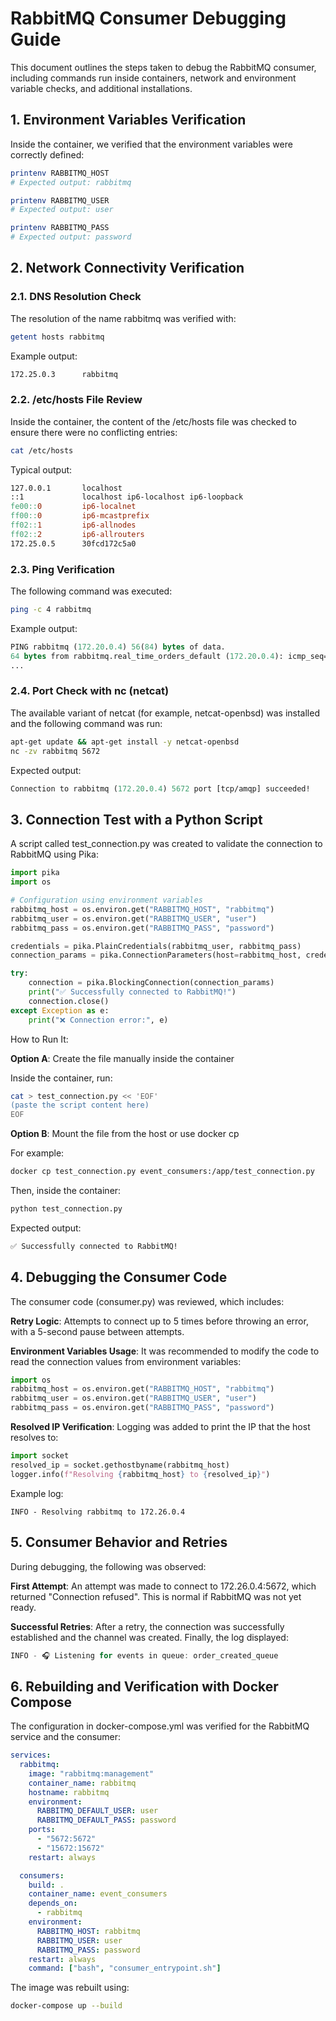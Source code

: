 # RabbitMQ Consumer Debugging Guide

This document outlines the steps taken to debug the RabbitMQ consumer, including commands run inside containers, network and environment variable checks, and additional installations.

## 1. Environment Variables Verification

Inside the container, we verified that the environment variables were correctly defined:

```bash
printenv RABBITMQ_HOST
# Expected output: rabbitmq

printenv RABBITMQ_USER
# Expected output: user

printenv RABBITMQ_PASS
# Expected output: password
```

## 2. Network Connectivity Verification

### 2.1. DNS Resolution Check

The resolution of the name rabbitmq was verified with:

```bash
getent hosts rabbitmq
```

Example output:

```bash
172.25.0.3      rabbitmq
```

### 2.2. /etc/hosts File Review

Inside the container, the content of the /etc/hosts file was checked to ensure there were no conflicting entries:

```bash
cat /etc/hosts
```

Typical output:

```makefile
127.0.0.1       localhost
::1             localhost ip6-localhost ip6-loopback
fe00::0         ip6-localnet
ff00::0         ip6-mcastprefix
ff02::1         ip6-allnodes
ff02::2         ip6-allrouters
172.25.0.5      30fcd172c5a0
```

### 2.3. Ping Verification

The following command was executed:

```bash
ping -c 4 rabbitmq
```

Example output:

```perl
PING rabbitmq (172.20.0.4) 56(84) bytes of data.
64 bytes from rabbitmq.real_time_orders_default (172.20.0.4): icmp_seq=1 ttl=64 time=0.191 ms
...
```

### 2.4. Port Check with nc (netcat)

The available variant of netcat (for example, netcat-openbsd) was installed and the following command was run:

```bash
apt-get update && apt-get install -y netcat-openbsd
nc -zv rabbitmq 5672
```

Expected output:

```perl
Connection to rabbitmq (172.20.0.4) 5672 port [tcp/amqp] succeeded!
```

## 3. Connection Test with a Python Script

A script called test_connection.py was created to validate the connection to RabbitMQ using Pika:

```python
import pika
import os

# Configuration using environment variables
rabbitmq_host = os.environ.get("RABBITMQ_HOST", "rabbitmq")
rabbitmq_user = os.environ.get("RABBITMQ_USER", "user")
rabbitmq_pass = os.environ.get("RABBITMQ_PASS", "password")

credentials = pika.PlainCredentials(rabbitmq_user, rabbitmq_pass)
connection_params = pika.ConnectionParameters(host=rabbitmq_host, credentials=credentials)

try:
    connection = pika.BlockingConnection(connection_params)
    print("✅ Successfully connected to RabbitMQ!")
    connection.close()
except Exception as e:
    print("❌ Connection error:", e)
```

How to Run It:

**Option A**: Create the file manually inside the container

Inside the container, run:

```bash
cat > test_connection.py << 'EOF'
(paste the script content here)
EOF
```

**Option B**: Mount the file from the host or use docker cp

For example:

```bash
docker cp test_connection.py event_consumers:/app/test_connection.py
```

Then, inside the container:

```bash
python test_connection.py
```

Expected output:

```css
✅ Successfully connected to RabbitMQ!
```

## 4. Debugging the Consumer Code

The consumer code (consumer.py) was reviewed, which includes:

**Retry Logic**:
Attempts to connect up to 5 times before throwing an error, with a 5-second pause between attempts.

**Environment Variables Usage**:
It was recommended to modify the code to read the connection values from environment variables:

```python
import os
rabbitmq_host = os.environ.get("RABBITMQ_HOST", "rabbitmq")
rabbitmq_user = os.environ.get("RABBITMQ_USER", "user")
rabbitmq_pass = os.environ.get("RABBITMQ_PASS", "password")
```

**Resolved IP Verification**:
Logging was added to print the IP that the host resolves to:

```python
import socket
resolved_ip = socket.gethostbyname(rabbitmq_host)
logger.info(f"Resolving {rabbitmq_host} to {resolved_ip}")
```

Example log:

```nginx
INFO - Resolving rabbitmq to 172.26.0.4
```

## 5. Consumer Behavior and Retries

During debugging, the following was observed:

**First Attempt**:
An attempt was made to connect to 172.26.0.4:5672, which returned "Connection refused". This is normal if RabbitMQ was not yet ready.

**Successful Retries**:
After a retry, the connection was successfully established and the channel was created. Finally, the log displayed:

```cpp
INFO - 🎧 Listening for events in queue: order_created_queue
```

## 6. Rebuilding and Verification with Docker Compose

The configuration in docker-compose.yml was verified for the RabbitMQ service and the consumer:

```yaml
services:
  rabbitmq:
    image: "rabbitmq:management"
    container_name: rabbitmq
    hostname: rabbitmq
    environment:
      RABBITMQ_DEFAULT_USER: user
      RABBITMQ_DEFAULT_PASS: password
    ports:
      - "5672:5672"
      - "15672:15672"
    restart: always

  consumers:
    build: .
    container_name: event_consumers
    depends_on:
      - rabbitmq
    environment:
      RABBITMQ_HOST: rabbitmq
      RABBITMQ_USER: user
      RABBITMQ_PASS: password
    restart: always
    command: ["bash", "consumer_entrypoint.sh"]
```

The image was rebuilt using:

```bash
docker-compose up --build
```
